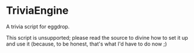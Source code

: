 TriviaEngine
============

A trivia script for eggdrop.

This script is unsupported; please read the source to divine how to set it up and use it (because, to be honest, that's what I'd have to do now ;)
